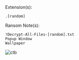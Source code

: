 Extension(s): 
```
.[random]
```
Ransom Note(s): 
```
!Decrypt-All-Files-[random].txt
Popup Window
Wallpaper
```

![ctb](https://github.com/user-attachments/assets/b42a7329-dcb6-466a-b4eb-03394c9dba44)
